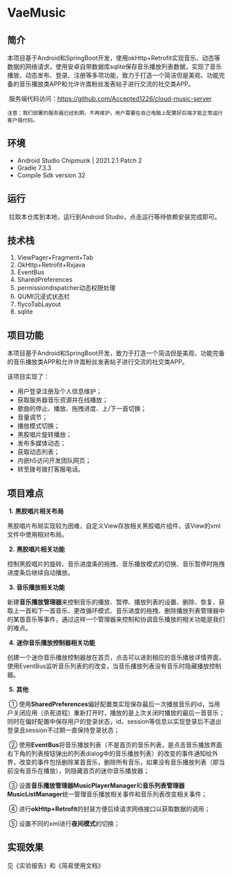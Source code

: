 # VaeMusic

## 简介

​		本项目基于Android和SpringBoot开发，使用okHttp+Retrofit实现音乐、动态等数据的网络请求，使用安卓自带数据库sqlite保存音乐播放列表数据，实现了音乐播放、动态发布、登录、注册等多项功能，致力于打造一个简洁但是美观、功能完备的音乐播放类APP和允许许嵩粉丝发表帖子进行交流的社交类APP。

​		服务端代码访问：https://github.com/Accepted1226/cloud-music-server

  	注意：我们部署的服务器已经到期，不再维护，用户需要在自己电脑上配置好后端才能正常运行客户端代码。

## 环境

- Android Studio Chipmunk | 2021.2.1 Patch 2
- Gradle 7.3.3
- Compile Sdk version 32

## 运行

​		拉取本仓库到本地，运行到Android Studio，点击运行等待依赖安装完成即可。

## 技术栈

1. ViewPager+Fragment+Tab
2. OkHttp+Retrofit+Rxjava
3. EventBus
4. SharedPreferences
5. permissiondispatcher动态权限处理
6. QUMI沉浸式状态栏
7. flycoTabLayout
8. sqlite

## 项目功能

​		本项目基于Android和SpringBoot开发，致力于打造一个简洁但是美观、功能完备的音乐播放类APP和允许许嵩粉丝发表帖子进行交流的社交类APP。

该项目实现了：

- 用户登录注册及个人信息维护；
- 获取服务器音乐资源并在线播放；
- 歌曲的停止、播放、拖拽进度、上/下一首切换；
- 音量调节；
- 播放模式切换；
- 黑胶唱片旋转播放；
- 发布多媒体动态；
- 获取动态列表；
- 内嵌h5访问开发团队网页；
- 转至拨号拨打客服电话。

## 项目难点

​	**1.** **黑胶唱片相关布局**

​		黑胶唱片布局实现较为困难，自定义View存放相关黑胶唱片组件，该View的xml文件中使用相对布局。

​	**2.** **黑胶唱片相关功能**

​		控制黑胶唱片的旋转、音乐进度条的拖拽、音乐播放模式的切换、音乐暂停时拖拽进度条后继续自动播放。

​	**3.** **音乐播放相关功能**

​		新建**音乐播放管理器**来控制音乐的播放、暂停、播放列表的设置、删除、恢复、获取上一首和下一首音乐、更改循环模式、音乐进度的拖拽、删除播放列表管理器中的某首音乐等事件，通过这样一个管理器来控制和协调音乐播放的相关功能是我们的难点。

​	**4.** **迷你音乐播放控制器相关功能**

​		 创建一个迷你音乐播放控制器放在首页，点击可以进到相应的音乐播放详情界面，使用EventBus监听音乐列表的的改变，当音乐播放列表没有音乐时隐藏播放控制器。

​	**5.** **其他**

​		① 使用**SharedPreferences**偏好配置类实现保存最后一次播放音乐的id，当用户关闭应用（杀死进程）重新打开时，播放的是上次关闭时播放的最后一首音乐；同时在偏好配置中保存用户的登录状态，id，session等信息以实现登录后不退出登录且session不过期一直保持登录状态；

​		② 使用**EventBus**将音乐播放列表（不是首页的音乐列表，是点击音乐播放界面右下角的列表按钮弹出的列表dialog中的音乐播放列表）的改变的事件通知给外界，改变的事件包括删除某首音乐，删除所有音乐，如果没有音乐播放列表（即当前没有音乐在播放），则隐藏首页的迷你音乐播放器；

​		③ 设置**音乐播放管理器MusicPlayerManager**和**音乐列表管理器MusicListManager**统一管理音乐播放相关事件和音乐列表改变相关事件；

​		④ 进行**okHttp+Retrofit**的封装方便后续请求网络接口以获取数据的调用；

​		⑤ 设置不同的xml进行**夜间模式**的切换；

## 实现效果
见《实验报告》和《简易使用文档》
